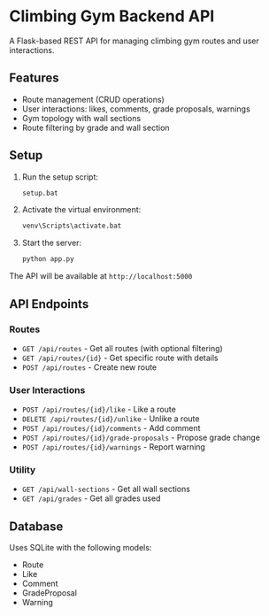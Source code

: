 # Climbing Gym Backend API

A Flask-based REST API for managing climbing gym routes and user interactions.

## Features

- Route management (CRUD operations)
- User interactions: likes, comments, grade proposals, warnings
- Gym topology with wall sections
- Route filtering by grade and wall section

## Setup

1. Run the setup script:
   ```bash
   setup.bat
   ```

2. Activate the virtual environment:
   ```bash
   venv\Scripts\activate.bat
   ```

3. Start the server:
   ```bash
   python app.py
   ```

The API will be available at `http://localhost:5000`

## API Endpoints

### Routes
- `GET /api/routes` - Get all routes (with optional filtering)
- `GET /api/routes/{id}` - Get specific route with details
- `POST /api/routes` - Create new route

### User Interactions
- `POST /api/routes/{id}/like` - Like a route
- `DELETE /api/routes/{id}/unlike` - Unlike a route
- `POST /api/routes/{id}/comments` - Add comment
- `POST /api/routes/{id}/grade-proposals` - Propose grade change
- `POST /api/routes/{id}/warnings` - Report warning

### Utility
- `GET /api/wall-sections` - Get all wall sections
- `GET /api/grades` - Get all grades used

## Database

Uses SQLite with the following models:
- Route
- Like
- Comment
- GradeProposal
- Warning
